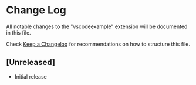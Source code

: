 # Change Log

All notable changes to the "vscodeexample" extension will be documented in this file.

Check [Keep a Changelog](http://keepachangelog.com/) for recommendations on how to structure this file.

## [Unreleased]

- Initial release
